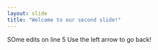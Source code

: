```yaml
---
layout: slide
title: "Welcome to our second slide!"
---
```

SOme edits on line 5
Use the left arrow to go back!
